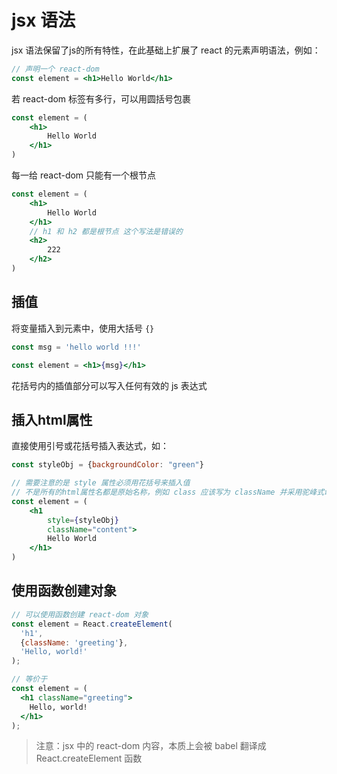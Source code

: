 # jsx 语法
jsx 语法保留了js的所有特性，在此基础上扩展了 react 的元素声明语法，例如：

```jsx
// 声明一个 react-dom
const element = <h1>Hello World</h1>
```

若 react-dom 标签有多行，可以用圆括号包裹

```jsx
const element = (
    <h1>
        Hello World
    </h1>
)
```

每一给 react-dom 只能有一个根节点

```jsx
const element = (
    <h1>
        Hello World
    </h1>
    // h1 和 h2 都是根节点 这个写法是错误的
    <h2>
        222
    </h2>
)
```

## 插值
将变量插入到元素中，使用大括号 `{}`

```jsx
const msg = 'hello world !!!'

const element = <h1>{msg}</h1>
```

花括号内的插值部分可以写入任何有效的 js 表达式

## 插入html属性
直接使用引号或花括号插入表达式，如：

```jsx
const styleObj = {backgroundColor: "green"}

// 需要注意的是 style 属性必须用花括号来插入值
// 不是所有的html属性名都是原始名称，例如 class 应该写为 className 并采用驼峰式命名方法 而不是html的短横线 因为本质上这里的标签是js代码
const element = (
    <h1
        style={styleObj}
        className="content"> 
        Hello World
    </h1>
)
```

## 使用函数创建对象
```jsx
// 可以使用函数创建 react-dom 对象
const element = React.createElement(
  'h1',
  {className: 'greeting'},
  'Hello, world!'
);

// 等价于
const element = (
  <h1 className="greeting">
    Hello, world!
  </h1>
);
```

> 注意：jsx 中的 react-dom 内容，本质上会被 babel 翻译成 React.createElement 函数